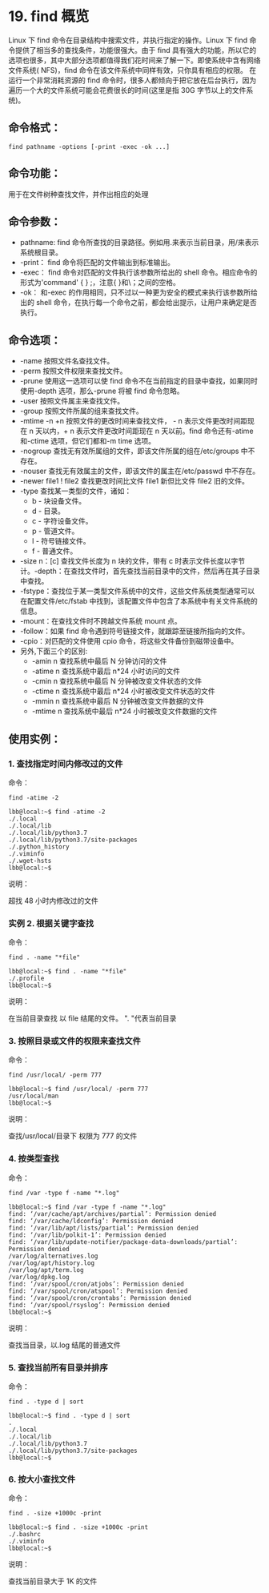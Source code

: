# 19. find 概览

Linux 下 find 命令在目录结构中搜索文件，并执行指定的操作。Linux 下 find 命令提供了相当多的查找条件，功能很强大。由于 find 具有强大的功能，所以它的选项也很多，其中大部分选项都值得我们花时间来了解一下。即使系统中含有网络文件系统( NFS)，find 命令在该文件系统中同样有效，只你具有相应的权限。 在运行一个非常消耗资源的 find 命令时，很多人都倾向于把它放在后台执行，因为遍历一个大的文件系统可能会花费很长的时间(这里是指 30G 字节以上的文件系统)。

## 命令格式：

`find pathname -options [-print -exec -ok ...]`

## 命令功能：

用于在文件树种查找文件，并作出相应的处理

## 命令参数：

- pathname: find 命令所查找的目录路径。例如用.来表示当前目录，用/来表示系统根目录。
- -print： find 命令将匹配的文件输出到标准输出。
- -exec： find 命令对匹配的文件执行该参数所给出的 shell 命令。相应命令的形式为'command' { } \;，注意{ }和\；之间的空格。
- -ok： 和-exec 的作用相同，只不过以一种更为安全的模式来执行该参数所给出的 shell 命令，在执行每一个命令之前，都会给出提示，让用户来确定是否执行。

## 命令选项：

- -name 按照文件名查找文件。
- -perm 按照文件权限来查找文件。
- -prune 使用这一选项可以使 find 命令不在当前指定的目录中查找，如果同时使用-depth 选项，那么-prune 将被 find 命令忽略。
- -user 按照文件属主来查找文件。
- -group 按照文件所属的组来查找文件。
- -mtime -n +n 按照文件的更改时间来查找文件， - n 表示文件更改时间距现在 n 天以内，+ n 表示文件更改时间距现在 n 天以前。find 命令还有-atime 和-ctime 选项，但它们都和-m time 选项。
- -nogroup 查找无有效所属组的文件，即该文件所属的组在/etc/groups 中不存在。
- -nouser 查找无有效属主的文件，即该文件的属主在/etc/passwd 中不存在。
- -newer file1 ! file2 查找更改时间比文件 file1 新但比文件 file2 旧的文件。
- -type 查找某一类型的文件，诸如：
  - b - 块设备文件。
  - d - 目录。
  - c - 字符设备文件。
  - p - 管道文件。
  - l - 符号链接文件。
  - f - 普通文件。
- -size n：[c] 查找文件长度为 n 块的文件，带有 c 时表示文件长度以字节计。-depth：在查找文件时，首先查找当前目录中的文件，然后再在其子目录中查找。
- -fstype：查找位于某一类型文件系统中的文件，这些文件系统类型通常可以在配置文件/etc/fstab 中找到，该配置文件中包含了本系统中有关文件系统的信息。
- -mount：在查找文件时不跨越文件系统 mount 点。
- -follow：如果 find 命令遇到符号链接文件，就跟踪至链接所指向的文件。
- -cpio：对匹配的文件使用 cpio 命令，将这些文件备份到磁带设备中。
- 另外,下面三个的区别:
  - -amin n 查找系统中最后 N 分钟访问的文件
  - -atime n 查找系统中最后 n\*24 小时访问的文件
  - -cmin n 查找系统中最后 N 分钟被改变文件状态的文件
  - -ctime n 查找系统中最后 n\*24 小时被改变文件状态的文件
  - -mmin n 查找系统中最后 N 分钟被改变文件数据的文件
  - -mtime n 查找系统中最后 n\*24 小时被改变文件数据的文件

## 使用实例：

### 1. 查找指定时间内修改过的文件

命令：

`find -atime -2`

```
lbb@local:~$ find -atime -2
./.local
./.local/lib
./.local/lib/python3.7
./.local/lib/python3.7/site-packages
./.python_history
./.viminfo
./.wget-hsts
lbb@local:~$
```

说明：

超找 48 小时内修改过的文件

### 实例 2. 根据关键字查找

命令：

`find . -name "*file"`

```
lbb@local:~$ find . -name "*file"
./.profile
lbb@local:~$
```

说明：

在当前目录查找 以 file 结尾的文件。 ". "代表当前目录

### 3. 按照目录或文件的权限来查找文件

命令：

`find /usr/local/ -perm 777`

```
lbb@local:~$ find /usr/local/ -perm 777
/usr/local/man
lbb@local:~$
```

说明：

查找/usr/local/目录下 权限为 777 的文件

### 4. 按类型查找

命令：

`find /var -type f -name "*.log"`

```
lbb@local:~$ find /var -type f -name "*.log"
find: ‘/var/cache/apt/archives/partial’: Permission denied
find: ‘/var/cache/ldconfig’: Permission denied
find: ‘/var/lib/apt/lists/partial’: Permission denied
find: ‘/var/lib/polkit-1’: Permission denied
find: ‘/var/lib/update-notifier/package-data-downloads/partial’: Permission denied
/var/log/alternatives.log
/var/log/apt/history.log
/var/log/apt/term.log
/var/log/dpkg.log
find: ‘/var/spool/cron/atjobs’: Permission denied
find: ‘/var/spool/cron/atspool’: Permission denied
find: ‘/var/spool/cron/crontabs’: Permission denied
find: ‘/var/spool/rsyslog’: Permission denied
lbb@local:~$
```

说明：

查找当目录，以.log 结尾的普通文件

### 5. 查找当前所有目录并排序

命令：

`find . -type d | sort`

```
lbb@local:~$ find . -type d | sort
.
./.local
./.local/lib
./.local/lib/python3.7
./.local/lib/python3.7/site-packages
lbb@local:~$
```

### 6. 按大小查找文件

命令：

`find . -size +1000c -print`

```
lbb@local:~$ find . -size +1000c -print
./.bashrc
./.viminfo
lbb@local:~$
```

说明：

查找当前目录大于 1K 的文件
